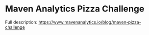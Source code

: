 
# Maven Analytics Pizza Challenge

Full description: https://www.mavenanalytics.io/blog/maven-pizza-challenge
